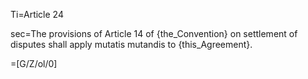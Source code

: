 Ti=Article 24

sec=The provisions of Article 14 of {the_Convention} on settlement of disputes shall apply mutatis mutandis to {this_Agreement}.

=[G/Z/ol/0]
